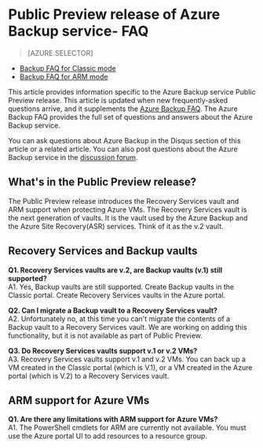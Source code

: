 <properties
   pageTitle="Public preview release of Azure Backup FAQ | Microsoft Azure"
   description="This version of the FAQ supports the Public Preview release of the Azure Backup service. Answers to frequently asked questions about the backup agent, backup and retention, recovery, security and other common questions about the Azure Backup solution."
   services="backup"
   documentationCenter=""
   authors="markgalioto"
   manager="jwhit"
   editor=""
   keywords="backup solution; backup service"/>

<tags
   ms.service="backup"
   ms.workload="storage-backup-recovery"
     ms.tgt_pltfrm="na"
     ms.devlang="na"
     ms.topic="get-started-article"
     ms.date="03/30/2016"
     ms.author="trinadhk; markgal; jimpark;"/>

# Public Preview release of Azure Backup service- FAQ

> [AZURE.SELECTOR]
- [Backup FAQ for Classic mode](backup-azure-backup-faq.md)
- [Backup FAQ for ARM mode](backup-azure-backup-ibiza-faq.md)

This article provides information specific to the Azure Backup service Public Preview release. This article is updated when new frequently-asked questions arrive, and it supplements the [Azure Backup FAQ](backup-azure-backup-faq). The Azure Backup FAQ provides the full set of questions and answers about the Azure Backup service.  

You can ask questions about Azure Backup in the Disqus section of this article or a related article. You can also post questions about the Azure Backup service in the [discussion forum](https://social.msdn.microsoft.com/forums/azure/home?forum=windowsazureonlinebackup).

## What's in the Public Preview release?
The Public Preview release introduces the Recovery Services vault and ARM support when protecting Azure VMs. The Recovery Services vault is the next generation of vaults. It is the vault used by the Azure Backup and the Azure Site Recovery(ASR) services. Think of it as the v.2 vault.

## Recovery Services and Backup vaults

**Q1. Recovery Services vaults are v.2, are Backup vaults (v.1) still supported?** <br/>
A1. Yes, Backup vaults are still supported. Create Backup vaults in the Classic portal. Create Recovery Services vaults in the Azure portal.

**Q2. Can I migrate a Backup vault to a Recovery Services vault?** <br/>
A2. Unfortunately no, at this time you can't migrate the contents of a Backup vault to a Recovery Services vault. We are working on adding this functionality, but it is not available as part of Public Preview.

**Q3. Do Recovery Services vaults support v.1 or v.2 VMs?** <br/>
 A3. Recovery Services vaults support v.1 and v.2 VMs. You can back up a VM created in the Classic portal (which is V.1), or a VM created in the Azure portal (which is V.2) to a Recovery Services vault.


## ARM support for Azure VMs

**Q1. Are there any limitations with ARM support for Azure VMs?** <br/>
A1. The PowerShell cmdlets for ARM are currently not available. You must use the Azure portal UI to add resources to a resource group.


<!--HONumber=Apr16_HO2-->


